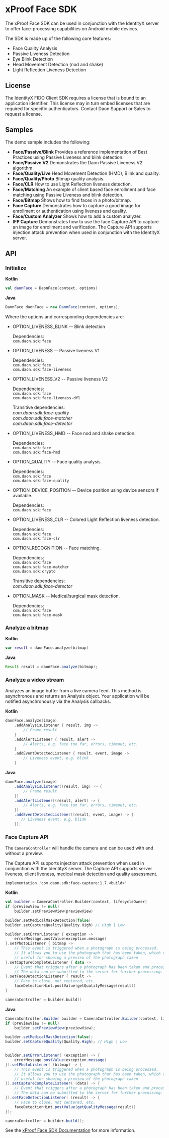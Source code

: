 # xProof Face SDK

The xProof Face SDK can be used in conjunction with the IdentityX server to offer face-processing capabilities on Android mobile devices.

The SDK is made up of the following core features:

- Face Quality Analysis
- Passive Liveness Detection
- Eye Blink Detection
- Head Movement Detection (nod and shake)
- Light Reflection Liveness Detection

## License
The IdentityX FIDO Client SDK requires a license that is bound to an application identifier. This license may in turn embed licenses that are required for specific authenticators. Contact Daon Support or Sales to request a license.

## Samples

The demo sample includes the following:

- **Face/Passive/Blink** Provides a reference implementation of Best Practices using Passive Liveness and blink detection.
- **Face/Passive V2** Demonstrates the Daon Passive Liveness V2 algorithm.
- **Face/Quality/Live** Head Movement Detection (HMD), Blink and quality.
- **Face/Quality/Photo** Bitmap quality analysis.
- **Face/CLR** How to use Light Reflection liveness detection.
- **Face/Matching** An example of client based face enrollment and face matching using Passive Liveness and blink detection. 
- **Face/Bitmap** Shows how to find faces in a photo/bitmap.
- **Face Capture** Demonstrates how to capture a good image for enrollment or authentication using liveness and quality.
- **Face/Custom Analyzer** Shows how to add a custom analyzer.
- **IFP Capture** Demonstrates how to use the face Capture API to capture an image for enrollment and verification. The Capture API supports injection attack prevention when used in conjunction with the IdentityX server. 

## API

### Initialize

**Kotlin**
```kotlin
val daonFace = DaonFace(context, options)
```
**Java**
```Java
DaonFace daonFace = new DaonFace(context, options);
```

Where the options and corresponding dependencies are:

-   OPTION_LIVENESS_BLINK -- Blink detection

    Dependencies:<BR>
    `com.daon.sdk:face`

-   OPTION_LIVENESS -- Passive liveness V1

    Dependencies:<BR>
    `com.daon.sdk:face`<BR>
    `com.daon.sdk:face-liveness`<BR>

- OPTION_LIVENESS_V2 -- Passive liveness V2

  Dependencies:<BR>
  `com.daon.sdk:face`<BR>
  `com.daon.sdk:face-liveness-dfl`<BR>
  
  Transitive dependencies:<BR>
  *com.daon.sdk:face-quality*<BR>
  *com.daon.sdk:face-matcher*<BR>
  *com.daon.sdk:face-detector*

-   OPTION_LIVENESS_HMD -- Face nod and shake detection.

    Dependencies:<BR>
    `com.daon.sdk:face`<BR>
    `com.daon.sdk:face-hmd`

-   OPTION_QUALITY -- Face quality analysis.

    Dependencies:<BR>
    `com.daon.sdk:face`<BR>
    `com.daon.sdk:face-quality`

-   OPTION_DEVICE_POSITION -- Device position using device sensors if
    available.

    Dependencies:<BR>
    `com.daon.sdk:face`<BR>

-   OPTION_LIVENESS_CLR -- Colored Light Reflection liveness
    detection.

    Dependencies:<BR>
    `com.daon.sdk:face`<BR>
    `com.daon.sdk:face-clr`

-   OPTION_RECOGNITION -- Face matching.

    Dependencies:<BR>
    `com.daon.sdk:face`<BR>
    `com.daon.sdk:face-matcher`<BR>
    `com.daon.sdk:crypto`<BR>

    Transitive dependencies:<BR>
    *com.daon.sdk:face-detector*
    
-   OPTION_MASK -- Medical/surgical mask detection.
  
    Dependencies:<BR>
    `com.daon.sdk:face`<BR>
    `com.daon.sdk:face-mask`

### Analyze a bitmap

**Kotlin**
```kotlin
var result = daonFace.analyze(bitmap)
```

**Java**
```Java
Result result = daonFace.analyze(bitmap);
```

### Analyze a video stream
Analyzes an image buffer from a live camera feed. This method is asynchronous and returns an Analysis object. Your application will be notified asynchronously via the Analysis callbacks.

**Kotlin**
```kotlin
daonFace.analyze(image)
    .addAnalysisListener { result, img ->
        // Frame result
    }
    .addAlertListener { result, alert ->
        // Alerts, e.g. face too far, errors, timeout, etc.
    }    
    .addEventDetectedListener { result, event, image ->
        // Liveness event, e.g. blink
    }
```

**Java**
```java
daonFace.analyze(image)
    .addAnalysisListener((result, img) -> {
        // Frame result
    })
    .addAlertListener((result, alert) -> {
        // Alerts, e.g. face too far, errors, timeout, etc.
    })
    .addEventDetectedListener((result, event, image) -> {
       // Liveness event, e.g. blink     
    });
```

### Face Capture API
The `CameraController` will handle the camera and can be used with and without a preview.

The Capture API supports injection attack prevention when used in conjunction with the IdentityX server. The Capture API supports server liveness, client liveness, medical mask detection and quality assessment.


```
implementation 'com.daon.sdk:face-capture:1.7.<build>'
```

**Kotlin**
```kotlin
val builder = CameraController.Builder(context, lifecycleOwner)
if (previewView != null)
    builder.setPreviewView(previewView)

builder.setMedicalMaskDetection(false)
builder.setCaptureQuality(Quality.High) // High | Low

builder.setErrorListener { exception ->
    errorMessage.postValue(exception.message)
}.setPhotoListener { bitmap ->
    // This event is triggered when a photograph is being processed.
    // It allows you to use the photograph that has been taken, which can be
    // useful for showing a preview of the photograph taken
}.setCaptureCompleteListener { data ->
    // Event that triggers after a photograph has been taken and processed.
    // The data can be submitted to the server for further processing.
}.setFaceDetectionListener { result ->
    // Face to close, not centered, etc.
    faceDetectionHint.postValue(getQualityMessage(result))
}

cameraController = builder.build()
```

**Java**
```java
CameraController.Builder builder = CameraController.Builder(context, lifecycleOwner);
if (previewView != null)
    builder.setPreviewView(previewView);

builder.setMedicalMaskDetection(false);
builder.setCaptureQuality(Quality.High); // High | Low


builder.setErrorListener( (exception) -> {
    errorMessage.postValue(exception.message)
}).setPhotoListener( (bitmap) -> {
    // This event is triggered when a photograph is being processed.
    // It allows you to use the photograph that has been taken, which can be
    // useful for showing a preview of the photograph taken
}).setCaptureCompleteListener( (data) -> {
    // Event that triggers after a photograph has been taken and processed.
    // The data can be submitted to the server for further processing.
}).setFaceDetectionListener( (result) -> {
    // Face to close, not centered, etc.
    faceDetectionHint.postValue(getQualityMessage(result))
});

cameraController = builder.build();
```

See the [xProof Face SDK Documentation](https://developer.identityx-cloud.com/client/face/android/) for more information.    

